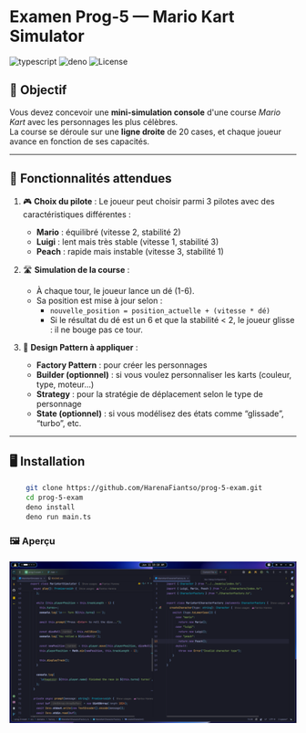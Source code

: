 # Examen Prog-5 — Mario Kart Simulator

![typescript](https://img.shields.io/badge/Typescript-v5.8.3-blue?logo=typescript)
![deno](https://img.shields.io/badge/Deno-v2.3.3-green?logo=deno)
![License](https://img.shields.io/badge/License-MIT-violet)

## 🎯 Objectif

Vous devez concevoir une **mini-simulation console** d'une course _Mario Kart_
avec les personnages les plus célèbres.\
La course se déroule sur une **ligne droite** de 20 cases, et chaque joueur
avance en fonction de ses capacités.

---

## 👾 Fonctionnalités attendues

1. 🎮 **Choix du pilote** : Le joueur peut choisir parmi 3 pilotes avec des
   caractéristiques différentes :
    - **Mario** : équilibré (vitesse 2, stabilité 2)
    - **Luigi** : lent mais très stable (vitesse 1, stabilité 3)
    - **Peach** : rapide mais instable (vitesse 3, stabilité 1)

2. 🛣️ **Simulation de la course** :
    - À chaque tour, le joueur lance un dé (1-6).
    - Sa position est mise à jour selon :
        - `nouvelle_position = position_actuelle + (vitesse * dé)`
        - Si le résultat du dé est un 6 et que la stabilité < 2, le joueur glisse :
          il ne bouge pas ce tour.

3. 🧠 **Design Pattern à appliquer** :
    - **Factory Pattern** : pour créer les personnages
    - **Builder (optionnel)** : si vous voulez personnaliser les karts (couleur,
      type, moteur…)
    - **Strategy** : pour la stratégie de déplacement selon le type de personnage
    - **State (optionnel)** : si vous modélisez des états comme “glissade”,
      “turbo”, etc.

---

## 🖥️ Installation

```bash
    git clone https://github.com/HarenaFiantso/prog-5-exam.git
    cd prog-5-exam
    deno install
    deno run main.ts
```

### 🖼️ Aperçu

<p style="margin-top: 20px; margin-bottom: 50px;">
  <img src="./public/preview.png" width="1920"  alt="Preview" />
</p>
